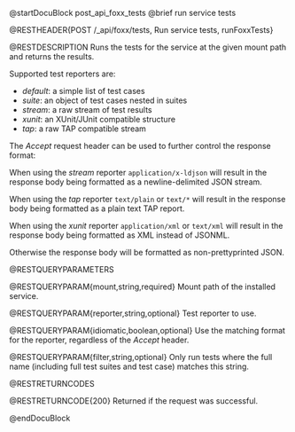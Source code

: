 @startDocuBlock post_api_foxx_tests
@brief run service tests

@RESTHEADER{POST /_api/foxx/tests, Run service tests, runFoxxTests}

@RESTDESCRIPTION
Runs the tests for the service at the given mount path and returns the results.

Supported test reporters are:

- *default*: a simple list of test cases
- *suite*: an object of test cases nested in suites
- *stream*: a raw stream of test results
- *xunit*: an XUnit/JUnit compatible structure
- *tap*: a raw TAP compatible stream

The *Accept* request header can be used to further control the response format:

When using the *stream* reporter `application/x-ldjson` will result
in the response body being formatted as a newline-delimited JSON stream.

When using the *tap* reporter `text/plain` or `text/*` will result
in the response body being formatted as a plain text TAP report.

When using the *xunit* reporter `application/xml` or `text/xml` will result
in the response body being formatted as XML instead of JSONML.

Otherwise the response body will be formatted as non-prettyprinted JSON.

@RESTQUERYPARAMETERS

@RESTQUERYPARAM{mount,string,required}
Mount path of the installed service.

@RESTQUERYPARAM{reporter,string,optional}
Test reporter to use.

@RESTQUERYPARAM{idiomatic,boolean,optional}
Use the matching format for the reporter, regardless of the *Accept* header.

@RESTQUERYPARAM{filter,string,optional}
Only run tests where the full name (including full test suites and test case)
matches this string.

@RESTRETURNCODES

@RESTRETURNCODE{200}
Returned if the request was successful.

@endDocuBlock
